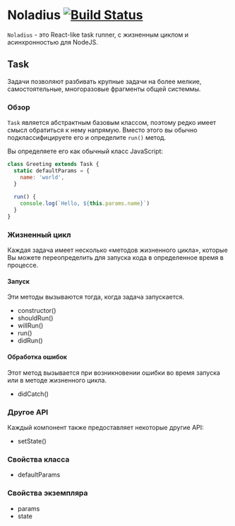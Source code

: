 # Noladius [![Build Status](https://travis-ci.org/Fyzu/Noladius.svg?branch=master)](https://travis-ci.org/Fyzu/Noladius)
`Noladius` - это React-like task runner, с жизненным циклом и асинхронностью для NodeJS.

## Task
Задачи позволяют разбивать крупные задачи на более мелкие, 
самостоятельные, многоразовые фрагменты общей системмы.

### Обзор
`Task` является абстрактным базовым классом, 
поэтому редко имеет смысл обратиться к нему напрямую. 
Вместо этого вы обычно подклассифицируете его и определите `run()` метод.

Вы определяете его как обычный класс JavaScript:
```js
class Greeting extends Task {
  static defaultParams = {
    name: 'world',
  }
  
  run() {
    console.log(`Hello, ${this.params.name}`)
  }
}
```

### Жизненный цикл
Каждая задача имеет несколько «методов жизненного цикла», 
которые Вы можете переопределить для запуска кода в определенное время в процессе.

#### Запуск
Эти методы вызываются тогда, когда задача запускается.

* constructor()
* shouldRun()
* willRun()
* run()
* didRun()

#### Обработка ошибок
Этот метод вызывается при возникновении ошибки во время запуска 
или в методе жизненного цикла.

* didCatch()


### Другое API
Каждый компонент также предоставляет некоторые другие API:

* setState()

### Свойства класса
* defaultParams

### Свойства экземпляра
* params
* state
